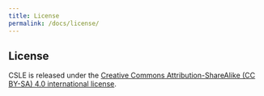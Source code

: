 ```yaml
---
title: License
permalink: /docs/license/
---
```


## License

CSLE is released under the 
<a href="https://creativecommons.org/licenses/by-sa/4.0/">
Creative Commons Attribution-ShareAlike (CC BY-SA) 4.0 international license</a>.